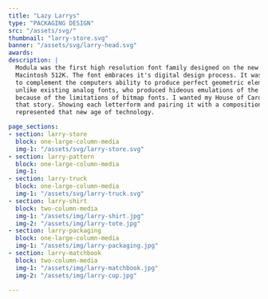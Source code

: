```yaml
---
title: "Lazy Larrys"
type: "PACKAGING DESIGN"
src: "/assets/svg/"
thumbnail: "larry-store.svg"
banner: "/assets/svg/larry-head.svg"
awards:
description: |
  Modula was the first high resolution font family designed on the new Apple
  Macintosh 512K. The font embraces it's digital design process. It was designed
  to complement the computers ability to produce perfect geometric elements
  unlike existing analog fonts, who produced hideous emulations of the original
  because of the limitations of bitmap fonts. I wanted my House of Cards to tell
  that story. Showing each letterform and pairing it with a composition that
  represented that new age of technology.

page_sections:
- section: larry-store
  block: one-large-column-media
  img-1: "/assets/svg/larry-store.svg"
- section: larry-pattern
  block: one-large-column-media
  img-1: 
- section: larry-truck
  block: one-large-column-media
  img-1: "/assets/svg/larry-truck.svg"
- section: larry-shirt
  block: two-column-media
  img-1: "/assets/img/larry-shirt.jpg"
  img-2: "/assets/img/larry-tote.jpg"
- section: larry-packaging
  block: one-large-column-media
  img-1: "/assets/img/larry-packaging.jpg"
- section: larry-matchbook
  block: two-column-media
  img-1: "/assets/img/larry-matchbook.jpg"
  img-2: "/assets/img/larry-cup.jpg"

---
```

